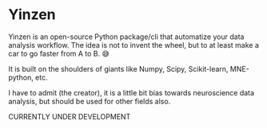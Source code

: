 # Yinzen

Yinzen is an open-source Python package/cli that automatize your data analysis workflow. The idea is not to invent the wheel, but to at least make a car to go faster from A to B. :sweat_smile:

It is built on the shoulders of giants like Numpy, Scipy, Scikit-learn, MNE-python, etc.

I have to admit (the creator), it is a little bit bias towards neuroscience data analysis, but should be used for other fields also. 

CURRENTLY UNDER DEVELOPMENT


